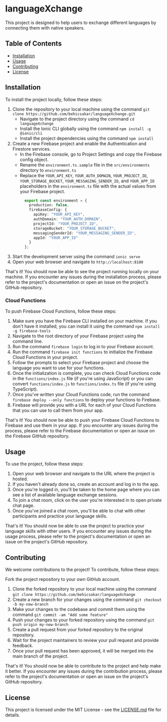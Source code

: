 # languageXchange

This project is designed to help users to exchange different languages by connecting them with native speakers.

## Table of Contents

- [Installation](#installation)
- [Usage](#usage)
- [Contributing](#contributing)
- [License](#license)

## Installation

To install the project locally, follow these steps:

1. Clone the repository to your local machine using the command ``git clone https://github.com/behicsakar/languageXchange.git``
    - Navigate to the project directory using the command ``cd languageXchange``
    - Install the Ionic CLI globally using the command ``npm install -g @ionic/cli``
    - Install the project dependencies using the command ``npm install``
2. Create a new Firebase project and enable the Authentication and Firestore services.
    - In the Firebase console, go to Project Settings and copy the Firebase config object.
    - Rename the ``environment.ts.sample`` file in the ``src/environments`` directory to ``environment.ts``
    - Replace the ``YOUR_API_KEY``, ``YOUR_AUTH_DOMAIN``, ``YOUR_PROJECT_ID``, ``YOUR_STORAGE_BUCKET``, ``YOUR_MESSAGING_SENDER_ID``, and ``YOUR_APP_ID`` placeholders in the ``environment.ts`` file with the actual values from your Firebase project.
      ``` typescript
        export const environment = {
          production: false,
          firebaseConfig: {
            apiKey: "YOUR_API_KEY",
            authDomain: "YOUR_AUTH_DOMAIN",
            projectId: "YOUR_PROJECT_ID",
            storageBucket: "YOUR_STORAGE_BUCKET",
            messagingSenderId: "YOUR_MESSAGING_SENDER_ID",
            appId: "YOUR_APP_ID"
          }
        };
      ```
3. Start the development server using the command ``ionic serve``
4. Open your web browser and navigate to ``http://localhost:8100``

That's it! You should now be able to see the project running locally on your machine. If you encounter any issues during the installation process, please refer to the project's documentation or open an issue on the project's GitHub repository.

### Cloud Functions

To push Firebase Cloud Functions, follow these steps:

1. Make sure you have the Firebase CLI installed on your machine. If you don't have it installed, you can install it using the command ``npm install -g firebase-tools``
2. Navigate to the root directory of your Firebase project using the command line.
3. Run the command ``firebase login`` to log in to your Firebase account.
4. Run the command ``firebase init functions`` to initialize the Firebase Cloud Functions in your project.
5. Follow the prompts to select your Firebase project and choose the language you want to use for your functions.
6. Once the initialization is complete, you can check Cloud Functions code in the ``functions/index.js`` file (if you're using JavaScript) or you can convert ``functions/index.js`` to ``functions/index.ts`` file (if you're using TypeScript).
7. Once you've written your Cloud Functions code, run the command ``firebase deploy --only functions`` to deploy your functions to Firebase.
8. Firebase will provide you with a URL for each of your Cloud Functions that you can use to call them from your app.

That's it! You should now be able to push your Firebase Cloud Functions to Firebase and use them in your app. If you encounter any issues during the process, please refer to the Firebase documentation or open an issue on the Firebase GitHub repository.

## Usage

To use the project, follow these steps:

1. Open your web browser and navigate to the URL where the project is hosted.
2. If you haven't already done so, create an account and log in to the app.
3. Once you're logged in, you'll be taken to the home page where you can see a list of available language exchange sessions.
4. To join a chat room, click on the user you're interested in to open private chat page.
5. Once you've joined a chat room, you'll be able to chat with other participants and practice your language skills.

That's it! You should now be able to use the project to practice your language skills with other users. If you encounter any issues during the usage process, please refer to the project's documentation or open an issue on the project's GitHub repository.

## Contributing

We welcome contributions to the project! To contribute, follow these steps:

Fork the project repository to your own GitHub account.

1. Clone the forked repository to your local machine using the command ``git clone https://github.com/behicsakar/languageXchange``
2. Create a new branch for your changes using the command ``git checkout -b my-new-branch``
3. Make your changes to the codebase and commit them using the command ``git commit -am "Add some feature"``
4. Push your changes to your forked repository using the command ``git push origin my-new-branch``
5. Create a pull request from your forked repository to the original repository.
6. Wait for the project maintainers to review your pull request and provide feedback.
7. Once your pull request has been approved, it will be merged into the main branch of the project.

That's it! You should now be able to contribute to the project and help make it better. If you encounter any issues during the contribution process, please refer to the project's documentation or open an issue on the project's GitHub repository.

## License

This project is licensed under the MIT License - see the [LICENSE.md](LICENSE.md) file for details.